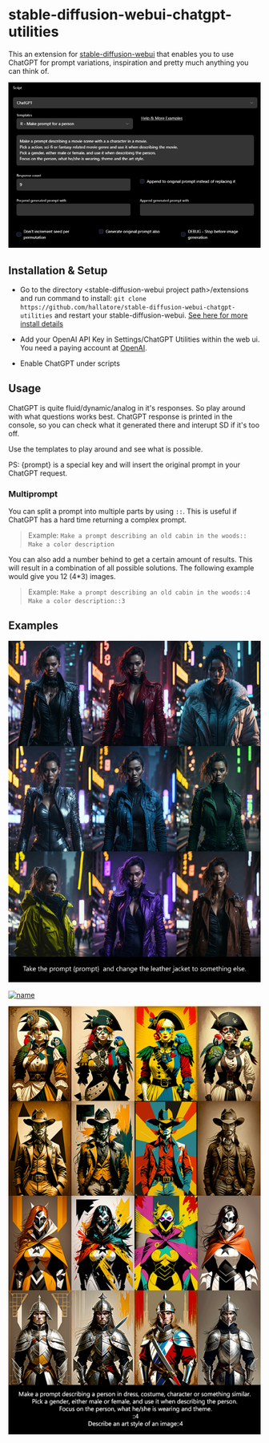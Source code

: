 # stable-diffusion-webui-chatgpt-utilities
This an extension for [stable-diffusion-webui](https://github.com/AUTOMATIC1111/stable-diffusion-webui) that enables you to use ChatGPT for prompt variations, inspiration and pretty much anything you can think of.

[![name](images/ui.jpg)](images/ui.jpg?raw=true)

## Installation & Setup

- Go to the directory \<stable-diffusion-webui project path\>/extensions and run command  to install: `git clone https://github.com/hallatore/stable-diffusion-webui-chatgpt-utilities` and restart your stable-diffusion-webui.
[See here for more install details](https://github.com/AUTOMATIC1111/stable-diffusion-webui/wiki/Extensions)

- Add your OpenAI API Key in Settings/ChatGPT Utilities within the web ui. You need a paying account at  [OpenAI](https://platform.openai.com/account/billing/overview).

- Enable ChatGPT under scripts

## Usage

ChatGPT is quite fluid/dynamic/analog in it's responses. So play around with what questions works best. ChatGPT response is printed in the console, so you can check what it generated there and interupt SD if it's too off.

Use the templates to play around and see what is possible.

PS: {prompt} is a special key and will insert the original prompt in your ChatGPT request.

### Multiprompt

You can split a prompt into multiple parts by using `::`. 
This is useful if ChatGPT has a hard time returning a complex prompt.

> Example: `Make a prompt describing an old cabin in the woods:: Make a color description`

You can also add a number behind to get a certain amount of results. This will result in a combination of all possible solutions. 
The following example would give you 12 (4*3) images.

> Example: `Make a prompt describing an old cabin in the woods::4 Make a color description::3`

## Examples

[![name](images/change_color.jpg)](images/change_color.jpg?raw=true)

[![name](images/make_prompt.jpg)](images/make_prompt.jpg?raw=true)

[![name](images/multiprompt.jpg)](images/multiprompt.jpg?raw=true)